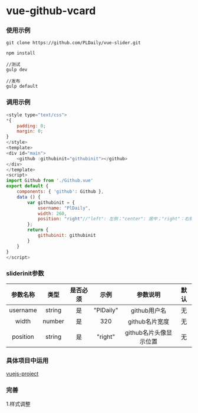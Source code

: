 # vue-github-vcard

### 使用示例

```git
git clone https://github.com/PLDaily/vue-slider.git
```

```git
npm install
```
```git 
//测试
gulp dev
```
```git
//发布
gulp default
```

### 调用示例
```javascript
<style type="text/css">
*{
	padding: 0;
	margin: 0;
}
</style>
<template>
<div id="main">
	<github :githubinit="githubinit"></github>
</div>
</template>
<script>
import Github from './Github.vue'
export default {
    components: { 'github': Github },
    data () {
    	var githubinit = {
    		username: "PlDaily",
    		width: 260,
    		position: "right"//"left": 左侧；"center": 居中；"right"：右侧
    	};
		return {
			githubinit: githubinit
		}
    }
}
</script>
```


### sliderinit参数

|  参数名称 | 类型 | 是否必须 |  示例  | 参数说明 | 默认 |
| :-----: | :----: | :--: | :--: | :-----: |:----------: |
| username | string |  是   | "PlDaily"  | github用户名 | 无 |
| width | number |  是   | 320  | github名片宽度 | 无 |
| position | string |  是   | "right"  | github名片头像显示位置 | 无 |


### 具体项目中运用

[vuejs-project](https://github.com/PLDaily/vuejs-project)

### 完善
1.样式调整
